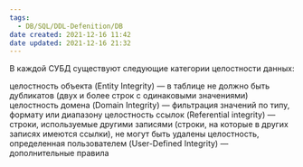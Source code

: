 ```yaml
---
tags:
  - DB/SQL/DDL-Defenition/DB
date created: 2021-12-16 11:42
date updated: 2021-12-16 21:32
---
```


В каждой СУБД существуют следующие категории целостности данных:

целостность объекта (Entity Integrity) — в таблице не должно быть дубликатов (двух и более строк с одинаковыми значениями)
целостность домена (Domain Integrity) — фильтрация значений по типу, формату или диапазону
целостность ссылок (Referential integrity) — строки, используемые другими записями (строки, на которые в других записях имеются ссылки), не могут быть удалены
целостность, определенная пользователем (User-Defined Integrity) — дополнительные правила
